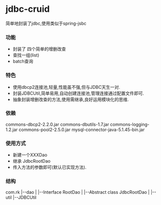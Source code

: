 # jdbc-cruid
简单地封装了jdbc,使用类似于spring-jsbc


### 功能
- 封装了 四个简单的增删改查
- 查找一组(list)
- batch查询

### 特色
- 使用dbcp2连接池,轻量,性能虽不强,但与JDBC天生一对.
- 封装JDBCUtil,简单易用,自动创建连接池,管理连接通过配置文件即可.
- 抽象封装增删改查的方法,使用需继承,良好运用模块化的思维.
### 依赖
commons-dbcp2-2.2.0.jar
commons-dbutils-1.7.jar
commons-logging-1.2.jar
commons-pool2-2.5.0.jar
mysql-connector-java-5.1.45-bin.jar

### 使用方式
- 新建一个XXXDao
- 继承 JdbcRootDao
- 传入方法的参数即可(默认已实现方法).

### 结构
com.rk
     |--dao
	 |   |--Interface RootDao
	 |   |--Abstract class JdbcRootDao
	 |
	 |--util
	     |--JDBCUtil
